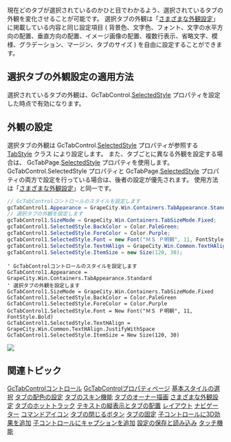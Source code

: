 現在どのタブが選択されているのかひと目でわかるよう、選択されているタブの外観を変化させることが可能です。
選択タブの外観は「[さまざまな外観設定](gcdocsite__documentlink?toc-item-id=49A0566F-D2F0-4BCD-AC34-CCF5AAD63F6A)」に掲載している内容と同じ設定項目 ( 背景色、文字色、フォント、文字の水平方向の配置、垂直方向の配置、イメージ画像の配置、複数行表示、省略文字、模様、グラデーション、マージン、タブのサイズ ) を自由に設定することができます。

## 選択タブの外観設定の適用方法

選択されているタブの外観は、GcTabControl.[SelectedStyle](gcdocsite__documentlink?toc-item-id=a3640519-e515-4e7a-941b-c7383a281949) プロパティを設定した時点で有効になります。

## 外観の設定

選択タブの外観は GcTabControl.[SelectedStyle](gcdocsite__documentlink?toc-item-id=a3640519-e515-4e7a-941b-c7383a281949) プロパティが参照する [TabStyle](gcdocsite__documentlink?toc-item-id=af13b5ac-2bff-459d-a458-70067333eeda) クラス により設定します。
また、タブごとに異なる外観を設定する場合は、 GcTabPage.[SelectedStyle](gcdocsite__documentlink?toc-item-id=b19f15d3-273f-4307-a1b5-61ea328ca780) プロパティを使用します。GcTabControl.SelectedStyle プロパティと GcTabPage.[SelectedStyle](gcdocsite__documentlink?toc-item-id=b19f15d3-273f-4307-a1b5-61ea328ca780) プロパティの両方で設定を行っている場合は、後者の設定が優先されます。
使用方法は「[さまざまな外観設定](gcdocsite__documentlink?toc-item-id=49a0566f-d2f0-4bcd-ac34-ccf5aad63f6a)」と同一です。

```csharp
// GcTabControlコントロールのスタイルを設定します 
gcTabControl1.Appearance = GrapeCity.Win.Containers.TabAppearance.Standard;
// 選択タブの外観を設定します
gcTabControl1.SizeMode = GrapeCity.Win.Containers.TabSizeMode.Fixed;
gcTabControl1.SelectedStyle.BackColor = Color.PaleGreen;
gcTabControl1.SelectedStyle.ForeColor = Color.Purple;
gcTabControl1.SelectedStyle.Font = new Font("ＭＳ Ｐ明朝", 11, FontStyle.Bold);
gcTabControl1.SelectedStyle.TextHAlign = GrapeCity.Win.Common.TextHAlign.JustifyWithSpace;
gcTabControl1.SelectedStyle.ItemSize = new Size(120, 30);
```

```vbnet
' GcTabControlコントロールのスタイルを設定します 
GcTabControl1.Appearance = GrapeCity.Win.Containers.TabAppearance.Standard
' 選択タブの外観を設定します
GcTabControl1.SizeMode = GrapeCity.Win.Containers.TabSizeMode.Fixed
GcTabControl1.SelectedStyle.BackColor = Color.PaleGreen
GcTabControl1.SelectedStyle.ForeColor = Color.Purple
GcTabControl1.SelectedStyle.Font = New Font("ＭＳ Ｐ明朝", 11, FontStyle.Bold)
GcTabControl1.SelectedStyle.TextHAlign = GrapeCity.Win.Common.TextHAlign.JustifyWithSpace
GcTabControl1.SelectedStyle.ItemSize = New Size(120, 30)
```

![](/DOCUMENT_SITE_LINK_PREFIX_HERE/document-site-files/images/06fadbb1-c461-433a-b385-ae4966e56069/images/gctabcontrol.selectedstyle.png)

## 関連トピック

[GcTabControlコントロール](gcdocsite__documentlink?toc-item-id=41227543-a14d-488d-96ed-f61052baefe4)
[GcTabControlプロパティページ](gcdocsite__documentlink?toc-item-id=efa23818-5935-4782-b15f-d569b7e29b96)
[基本スタイルの選択](gcdocsite__documentlink?toc-item-id=d3383196-0370-43c3-81b0-9776401b2fb2)
[タブの配色の設定](gcdocsite__documentlink?toc-item-id=8c33c00d-4354-45ae-8e79-70d4a1989154)
[タブのスキン機能](gcdocsite__documentlink?toc-item-id=81d08d1b-9847-49f3-be16-bae8e29ce292)
[タブのオーナー描画](gcdocsite__documentlink?toc-item-id=6cb28b65-38ce-45e7-b316-264be84f4931)
[さまざまな外観設定](gcdocsite__documentlink?toc-item-id=49a0566f-d2f0-4bcd-ac34-ccf5aad63f6a)
[タブのホットトラック](gcdocsite__documentlink?toc-item-id=11737120-c7df-4ef0-b2d1-49674a8d0c0b)
[テキストの縦表示とタブの配置](gcdocsite__documentlink?toc-item-id=10779bdf-648f-4726-b1b7-8c667d9c298f)
[レイアウト](gcdocsite__documentlink?toc-item-id=8355cd6d-2680-46ba-8b93-45f9f78641ca)
[ナビゲーター](gcdocsite__documentlink?toc-item-id=6f08a71f-3686-425b-a05c-06904a4d5863)
[コマンドアイコン](gcdocsite__documentlink?toc-item-id=f6ed8101-373a-460d-9c49-2411ea9f3622)
[タブの閉じるボタン](gcdocsite__documentlink?toc-item-id=33511d7b-e5b5-49b9-b6b5-56b9e60248b4)
[タブの固定](gcdocsite__documentlink?toc-item-id=cf9cfd30-1f6b-4b60-a4b7-e27537314787)
[子コントロールに3D効果を追加](gcdocsite__documentlink?toc-item-id=0b8155fb-6291-4643-ae44-d8394db354d4)
[子コントロールにキャプションを追加](gcdocsite__documentlink?toc-item-id=aa6f3293-b8ff-4384-bd8b-3dd7b1959653)
[設定の保存と読み込み](gcdocsite__documentlink?toc-item-id=e7896040-1f11-4e6f-a21c-e68c7ef976f4)
[タッチ機能](gcdocsite__documentlink?toc-item-id=b8c674c4-9924-4bb8-a7f5-ac5d34a65c70)